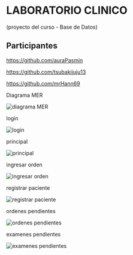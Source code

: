 
# LABORATORIO CLINICO
(proyecto del curso - Base de Datos)

## Participantes


https://github.com/auraPasmin

https://github.com/tsubakijuju13

https://github.com/mrHann69


<span class="badge">Diagrama MER</span>

![diagrama MER]("imgs/Database.jpeg")

<span class="badge">login</span>

![login]("imgs/login.jpeg")

<span class="badge">principal</span>

![principal]("imgs/login.jpeg")

<span class="badge">ingresar orden</span>

![ingresar orden]("imgs/login.jpeg")

<span class="badge">registrar paciente</span>

![registrar paciente]("imgs/login.jpeg")

<span class="badge">ordenes pendientes</span>

![ordenes pendientes]("imgs/login.jpeg")

<span class="badge">examenes pendientes</span>

![examenes pendientes]("/imgs/login.jpeg")
